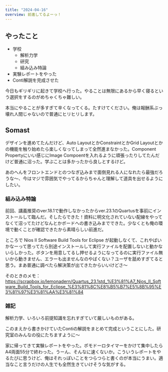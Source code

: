 ```yaml
---
title: "2024-04-16"
overview: 前進してるよーっ！
---
```


## やったこと

- 学校
  - 解析力学
  - 研究
  - 組み込み特論
- 実験レポートをやった
- Conti解説を完成させた

今日もギリギリに起きて学校へ行った。やることは無限にあるから早く寝るという選択をするのがめちゃくちゃ難しい。

本当にやることが多すぎて辛くなってくる。たすけてください。俺は報酬系ぶっ壊れ人間じゃないので普通にヒリヒリします。

## Somast
デザインを進めてたんだけど、Auto LayoutとかConstraintとかGrid Layoutとかの機能を触り始めたら楽しくなってしまって全然進まなかった。Component Propertyにいい感じにImage Compoentを入れるように頑張ったりしてたんだけど普通に沼った。学ぶことは多かったから良しとするけど。

あのへんをフロントエンドとのつなぎ込みまで面倒見れる人になれたら最強だろうな〜、今はマジで雰囲気でやってるからちゃんと理解して道具を出せるようにしたい。

### 組み込み特論
前回、講義推奨のver.18.1で動作しなかったからver.23.1のQuartusを事前にインストールして臨んだ。そしたらできた！資料に明文化されていない配線をやってなくて沼ってたけどなんとかボードへの書き込みまでできた。少なくとも俺の環境で動くことが確認できたから素晴らしい前進だ。

ところで Nios II Software Build Tools for Eclipse が起動しなくて、これやばいかなーって思ってたら別途インストールして実行ファイルを配置しないと動かないらしかった。ボタンを用意してるし押せるようになってるのに実行ファイル無いから動きません、エラーも出ませんなのやばくない？ユーザを舐めすぎてると思う。まあ普通に調べたら解決策が出てきたからいいけどさ〜

そのときのメモ：https://scrapbox.io/lemonadern/Quartus_23.1std_%E3%81%A7_Nios_II_Software_Build_Tools_for_Eclipse_%E3%81%8C%E8%B5%B7%E5%8B%95%E3%81%97%E3%81%AA%E3%81%84

### 雑記
解析力学、いろいろ前提知識を忘れすぎていて厳しいものがある。

このまえから書きかけていたContiの解説をまとめて完成ということにした。研究室のみんなの役にたちますように〜

家に帰ってきて実験レポートをやった。ポモドーロタイマーをかけて集中したらA4両面55分で終わった。うーん、そんなに速くないか。こういうレポートをやるたびに思うけど、俺はそれっぽいことをつらつらと書くのが本当にうまい。適当なこと言うだけの人生でも全然生きていけそうな気がする。

